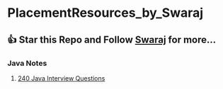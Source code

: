 # PlacementResources_by_Swaraj

## :+1: Star this Repo and Follow [Swaraj](https://www.linkedin.com/in/swarajkhan/) for more...

### Java Notes
1. [240 Java Interview Questions](https://github.com/first-phoenix/PlacementResources_by_Swaraj/blob/main/Notes/Java%20Notes/Java_Interview_Questions_01.pdf)


